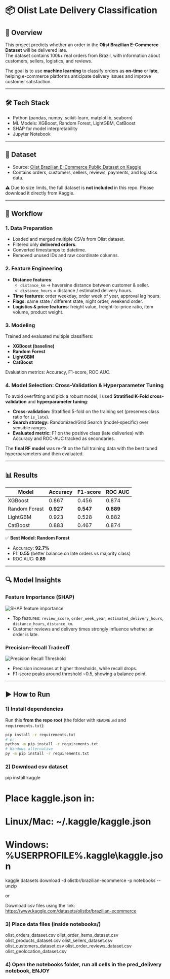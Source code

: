 # 📦 Olist Late Delivery Classification  

## 📌 Overview  
This project predicts whether an order in the **Olist Brazilian E-Commerce Dataset** will be delivered late.  
The dataset contains 100k+ real orders from Brazil, with information about customers, sellers, logistics, and reviews.  

The goal is to use **machine learning** to classify orders as **on-time** or **late**, helping e-commerce platforms anticipate delivery issues and improve customer satisfaction.  

---

## 🛠️ Tech Stack  
- Python (pandas, numpy, scikit-learn, matplotlib, seaborn)  
- ML Models: XGBoost, Random Forest, LightGBM, CatBoost  
- SHAP for model interpretability  
- Jupyter Notebook  

---

## 📂 Dataset  
- Source: [Olist Brazilian E-Commerce Public Dataset on Kaggle](https://www.kaggle.com/datasets/olistbr/brazilian-ecommerce)  
- Contains orders, customers, sellers, reviews, payments, and logistics data.  

⚠️ Due to size limits, the full dataset is **not included** in this repo. Please download it directly from Kaggle.

---

## 🚀 Workflow  

### 1. Data Preparation  
- Loaded and merged multiple CSVs from Olist dataset.  
- Filtered only **delivered orders**.  
- Converted timestamps to datetime.  
- Removed unused IDs and raw coordinate columns.  

### 2. Feature Engineering  
- **Distance features**:  
  - `distance_km` → haversine distance between customer & seller.  
  - `distance_hours` = distance / estimated delivery hours.  
- **Time features**: order weekday, order week of year, approval lag hours.  
- **Flags**: same state / different state, night order, weekend order.  
- **Logistics & price features**: freight value, freight-to-price ratio, item volume, product weight.  

### 3. Modeling  
Trained and evaluated multiple classifiers:  
- **XGBoost (baseline)**  
- **Random Forest**  
- **LightGBM**  
- **CatBoost**

Evaluation metrics: Accuracy, F1-score, ROC AUC.  

### 4. Model Selection: Cross-Validation & Hyperparameter Tuning
To avoid overfitting and pick a robust model, I used **Stratified K-Fold cross-validation** and **hyperparameter tuning**:

- **Cross-validation:** Stratified 5-fold on the training set (preserves class ratio for `is_late`).
- **Search strategy:** Randomized/Grid Search (model-specific) over sensible ranges.
- **Evaluated metric:** F1 on the positive class (late deliveries) with Accuracy and ROC-AUC tracked as secondaries.

The **final RF model** was re-fit on the full training data with the best tuned hyperparameters and then evaluated.

---

## 📊 Results  

| Model        | Accuracy | F1-score | ROC AUC |
|--------------|----------|----------|---------|
| XGBoost      | 0.867    | 0.456    | 0.874   |
| Random Forest| **0.927**| **0.547**| **0.889** |
| LightGBM     | 0.923    | 0.528    | 0.882   |
| CatBoost     | 0.883    | 0.467    | 0.874   |

✅ **Best Model: Random Forest**  
- Accuracy: **92.7%**  
- F1: **0.55** (better balance on late orders vs majority class)  
- ROC AUC: **0.89**  

---

## 🔍 Model Insights  

### Feature Importance (SHAP)  
![SHAP feature importance](results/shap_summary.png)  

- Top features: `review_score`, `order_week_year`, `estimated_delivery_hours`, `distance_hours`, `distance_km`.  
- Customer reviews and delivery times strongly influence whether an order is late.  

### Precision–Recall Tradeoff  
![Precision Recall Threshold](results/precision_recall.png)  

- Precision increases at higher thresholds, while recall drops.  
- F1-score peaks around threshold ~0.5, showing a balance point.  

---

## ▶️ How to Run  

### 1) Install dependencies  
Run this **from the repo root** (the folder with `README.md` and `requirements.txt`):
```bash
pip install -r requirements.txt
# or
python -m pip install -r requirements.txt
# Windows alternative
py -m pip install -r requirements.txt
```
### 2) Download csv dataset
pip install kaggle
# Place kaggle.json in:
#   Linux/Mac: ~/.kaggle/kaggle.json
#   Windows:   %USERPROFILE%\.kaggle\kaggle.json
kaggle datasets download -d olistbr/brazilian-ecommerce -p notebooks --unzip

or

Download csv files using the link: https://www.kaggle.com/datasets/olistbr/brazilian-ecommerce

### 3) Place data files (inside notebooks/)
olist_orders_dataset.csv
olist_order_items_dataset.csv
olist_products_dataset.csv
olist_sellers_dataset.csv
olist_customers_dataset.csv
olist_order_reviews_dataset.csv
olist_geolocation_dataset.csv

### 4) Open the notebooks folder, run all cells in the pred_delivery notebook, ENJOY

